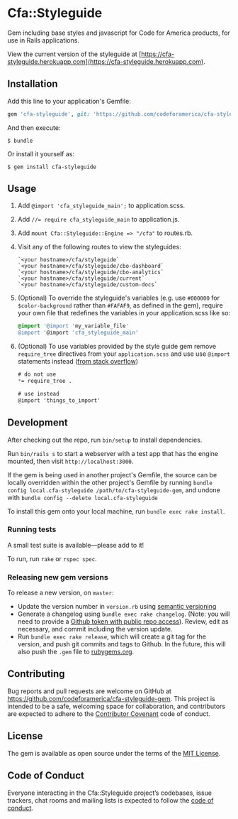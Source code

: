 # Cfa::Styleguide

Gem including base styles and javascript for Code for America products, for use in Rails applications.

View the current version of the styleguide at [https://cfa-styleguide.herokuapp.com](https://cfa-styleguide.herokuapp.com).

## Installation

Add this line to your application's Gemfile:

```ruby
gem 'cfa-styleguide', git: 'https://github.com/codeforamerica/cfa-styleguide-gem'
```

And then execute:

    $ bundle

Or install it yourself as:

    $ gem install cfa-styleguide

## Usage

1. Add `@import 'cfa_styleguide_main';` to application.scss.

1. Add `//= require cfa_styleguide_main` to application.js.

1. Add `mount Cfa::Styleguide::Engine => "/cfa"` to routes.rb.

1. Visit any of the following routes to view the styleguides:

    ```
    `<your hostname>/cfa/styleguide`
    `<your hostname>/cfa/styleguide/cbo-dashboard`
    `<your hostname>/cfa/styleguide/cbo-analytics`
    `<your hostname>/cfa/styleguide/current`
    `<your hostname>/cfa/styleguide/custom-docs`
    ```

1. (Optional) To override the styleguide's variables (e.g. use `#000000` for `$color-background` rather than `#FAFAF9`, as defined in the gem), require your own file that redefines the variables in your application.scss like so:

    ```scss
    @import '@import 'my_variable_file'
    @import '@import 'cfa_styleguide_main'

    ```


1. (Optional) To use variables provided by the style guide gem remove `require_tree` directives from your `application.scss` and use use `@import` statements instead ([from stack overflow](https://stackoverflow.com/questions/6269420/sass-global-variables-not-being-passed-to-partials/9055230#9055230))

    ```scss
    # do not use
    *= require_tree .
    ```
    
    ```scss
    # use instead
    @import 'things_to_import'
    ```

## Development

After checking out the repo, run `bin/setup` to install dependencies. 

Run `bin/rails s` to start a webserver with a test app that has the engine mounted, then visit `http://localhost:3000`.

If the gem is being used in another project's Gemfile, the source can be locally overridden within the other project's Gemfile by running `bundle config local.cfa-styleguide /path/to/cfa-styleguide-gem`, and undone with `bundle config --delete local.cfa-styleguide`

To install this gem onto your local machine, run `bundle exec rake install`. 

### Running tests

A small test suite is available—please add to it!

To run, run `rake` or `rspec spec`.

### Releasing new gem versions

To release a new version, on `master`:
* Update the version number in `version.rb` using [semantic versioning](https://semver.org/)
* Generate a changelog using `bundle exec rake changelog`. (Note: you will need to provide a [Github token with public repo access](https://github.com/github-changelog-generator/github-changelog-generator#github-token)). Review, edit as necessary, and commit including the version update.
* Run `bundle exec rake release`, which will create a git tag for the version, and push git commits and tags to Github. In the future, this will also push the `.gem` file to [rubygems.org](https://rubygems.org).

## Contributing

Bug reports and pull requests are welcome on GitHub at https://github.com/codeforamerica/cfa-styleguide-gem. This project is intended to be a safe, welcoming space for collaboration, and contributors are expected to adhere to the [Contributor Covenant](http://contributor-covenant.org) code of conduct.

## License

The gem is available as open source under the terms of the [MIT License](https://opensource.org/licenses/MIT).

## Code of Conduct

Everyone interacting in the Cfa::Styleguide project’s codebases, issue trackers, chat rooms and mailing lists is expected to follow the [code of conduct](https://github.com/codeforamerica/cfa-product-styleguide/blob/master/CODE_OF_CONDUCT.md).
